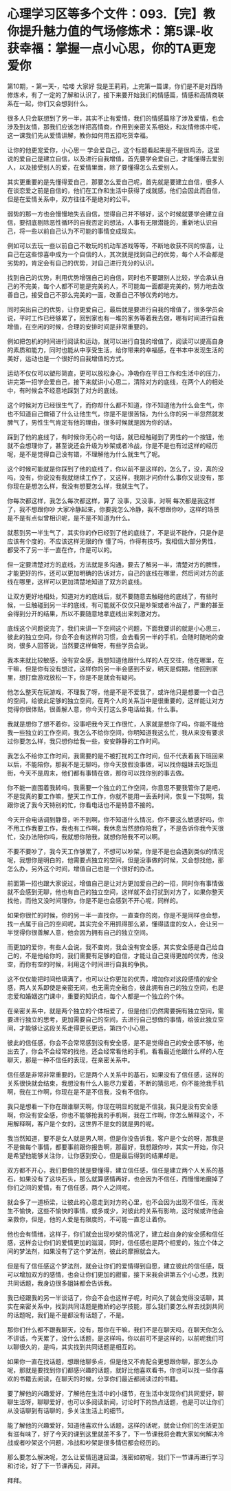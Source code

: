 # 心理学习区等多个文件：093.【完】教你提升魅力值的气场修炼术：第5课-收获幸福：掌握一点小心思，你的TA更宠爱你

第10期，- 第一天-，哈喽 大家好 我是王莉莉，上完第一篇课，你们是不是对西场修炼术，有了一定的了解和认识了，接下来要开始我们的情感篇，情感和高情商联系在一起，你们又会想到什么。

很多人只会联想到了另一半，其实不止有爱情，我们的情感篇除了涉及爱情，也会涉及到友情，那我们应该怎样把高情商，作用到亲密关系相处，和友情修炼中呢，这一课我们先从爱情讲解，教你如何用五招吃货幸福。

让你的他更宠爱你，小心思一 学会爱自己，这个标题看起来是不是很鸡汤，这里说的爱自己是建立自信，以及进行自我增值，首先要学会爱自己，才能懂得去爱别人，以及接受别人的爱，在爱情里面，除了要懂得怎么去爱别人。

其实更重要的是先懂得爱自己，那要怎么爱自己呢，首先就是要建立自信，很多人在谈恋爱之前是自信的，他们在工作和生活中获得了成就感，他们会因此而自信，但是在爱情关系中，双方往往不是绝对的公平。

弱势的那一方也会慢慢地失去自信，觉得自己并不够好，这个时候就要学会建立自信，要彻底剔除恶性循环的自我否定的想法，人事有无限潜能的，重新地认识自己，将一些以前自己认为不可能的事情变成现实。

例如可以去玩一些以前自己不敢玩的机动车游戏等等，不断地收获不同的惊喜，让自己在这些惊喜中成为一个自信的人，其次就是找到自己的优势，每个人不会都是劣势的，肯定会有自己的优势，对自己进行充分的认识。

找到自己的优势，利用优势增强自己的自信，同时也不要跟别人比较，学会承认自己的不完美，每个人都不可能是完美的人，不可能每一面都是完美的，努力地去改善自己，接受自己不那么完美的一面，改善自己不够优秀的地方。

同时突出自己的优势，让你更爱自己，最后就是要进行自我的增值了，很多学员会说，平时工作已经够累了，回到家也有一堆的家务等着我去做，哪有时间进行自我增值，在空闲的时候，合理的安排时间是非常重要的。

例如把包机的时间进行阅读和运动，就可以进行自我的增值了，阅读可以提高自身的素质和能力，同时也能从中享受生活，给你带来的幸福感，在书本中发现生活的美好，运动也是一个很好的自我增值的方式。

运动不仅仅可以塑形简直，更可以放松身心，净吸你在平日工作和生活中的压力，讲完第一招学会爱自己，接下来就讲小心思二，清除对方的底线，在两个人的相处中，有时候会不经意地踩到了对方的底线。

这个时候对方已经很生气了，而你却什么都不知道，你不知道他为什么会生气，你也不知道自己做错了什么让他生气，你是不是很苦恼，为什么你的另一半忽然就发脾气了，男性生气肯定有他的理由，很多时候就是因为你的话。

踩到了他的底线了，有时候你无心的一句话，就已经触碰到了男性的一个按钮，他就不会想理你了，甚至说还会升级为吵架或者冷战，你是不是也有过这样的经历呢，是不是觉得自己没有错，不理解他为什么就生气了呢。

这个时候可能就是你踩到了他的底线了，你以前不是这样的，怎么了，没，真的没吗，没有，你说没有我就继续工作了，又这样，我刚才问你什么事你又说没有，那你现在是想怎么样，我没有想要怎么样，我就生气了。

你每次都这样，我怎么每次都这样，算了 没事，又没事，对啊 每次都是我这样了，我不想跟你吵 大家冷静起来，你要我怎么冷静，我不想跟你吵，这样的场景是不是有点似曾相识呢，是不是不知道为什么。

就惹到另一半生气了，其实你的作已经到了他的底线了，不是说不能作，只是作是应该有个度的，不应该这样无限的作 懂了吗，作得有技巧，我相信大部分男性，都受不了另一半一直在作，作是可以的。

但一定要清楚对方的底线，方法就是多沟通，要去了解另一半，清楚对方的脾性，才能更好的作，还可以更加明确的告诉对方，自己的底线在哪里，然后问对方的底线在哪里，这样可以更加清楚地知道了双方的底线。

让双方更好地相处，知道对方的底线后，就不要随意去触碰他的底线了，有些时候，一旦触碰到另一半的底线，有可能就不仅仅只是吵架或者冷战了，严重的甚至会得到分开的结果，所以不要随意地拿底线出来刺激对方。

底线这个问题说完了，我们来讲一下空间这个问题，下面我要讲的就是小心思三，彼此的独立空间，你会不会有这样的习惯，会去看另一半的手机，会随时随地的查岗，很多人回答说，当然要这样做呀，有些学员会说。

我本来就比较敏感，没有安全感，我想知道他跟什么样的人在交往，他在哪里，在干嘛，但是你有没有想过，这样你的另一半会感到不安，明天是假期，他回到家里，想打盘游戏放松一下，你是不是就会有疑问。

他怎么整天在玩游戏，不理我了呀，他是不是不爱我了，或许他只是想要一个自己的空间，给彼此足够的独立空间，在两个人的关系当中是很重要的，这样能让对方觉得你很体贴，很善解人意，你今天打这么多电话给我，什么事。

我就是想你了想不着你，没事吧我今天工作很忙，人家就是想你了吗，你能不能给我一些独立的工作空间，我怎么不给你空间，你明知道我这么忙，我从来没有要求过你要怎么样，我只想你给我一些，安安静静的工作时间。

我怎么不给你工作时间，我需要的是不被打扰的工作时间，但不代表着我下班回来以后，不能陪你，那我不是无聊吗，你今天放假没事做，可以找你姐妹去吃饭逛街，今天不是周末，他们都有事情在做，那你可以找你别的事去做。

你不能一直围着我转吗，我需要一个独立的工作空间，你意思不要我管你了是吧，不是我真的要工作嘛，整天工作工作，你就不能用一丢丢时间，恢复一下我啊，我跟你说了我今天特别的忙，你看电话也不是特意不接的。

今天开会电话调到静音，听不到啊，你不知道什么情况，你不要这么敏感好吗，你不用工作我要工作，我也有工作啊，我休息当然想你陪我了，不是告诉你我今天很忙，没办法陪你吗，我就想你陪我，就想你陪我不可以啊。

不要不要吵了，我今天工作够累了，不想可以吵架，你是不是也会遇到类似的情况呢，我想你是明白的，他需要点独立的空间，但是没事做的时候，又会想找他，那怎么办，另外这个时间，增值自己也是一个很好的办法。

前面第一招也跟大家说过，增值自己是让对方更加爱自己的一招，同时你有事情做就不会感到无聊，他也有自己的独立空间，这样就不会打扰到对方了，如果你整天找他，而他又没时间理你，你是不是也会感到不开心呢，同样的。

如果你很忙的时候，你的另一半一直找你，一直查你的岗，你是不是同样也会想，找一点属于自己的空间呢，其实完全不用抓得那么紧，懂得适度的女人，会让另一半觉得你很善解人意，他会因为拥有自己的独立空间。

而更加的爱你，有些人会说，我不查岗，我会没有安全感，其实安全感是自己给自己的，不是他给你的，我们需要有足够的自信，才能让自己变得更加的优秀，他没空，而你有空的时候，利用这个时间进行自我的争执。

这不仅仅能把时间给填满了，也可以让你更加的优秀，增加你对这段感情的安全感，两人关系即使是亲密无间，也无需完全融合，彼此拥有自己的独立空间，也是恋爱和婚姻这门课中，重要的知识点，每个人都是一个独立的个体。

在亲密关系中，就是两个独立的个体相爱了，但是他们仍然需要拥有独立空间，需要进行独立的思考，更加需要自己的空间，去进行自己想做的事情，给彼此独立空间，才能够让这段关系走得更长更远，第四个小心思。

彼此的信任感，你会不会常常感到没有安全感，是不是觉得自己的安全感不够，他出去了，你会不会经常的找他，还会经常看他的手机，看看最近他跟什么样的人在聊天，那是一种不信任的表现，在亲密关系中。

信任感是非常非常重要的，它是两个人关系中的基石，如果没有了信任感，这样的关系很快就会结束，我想没有什么人能尽力爱着，不断的猜忌吧，你不能抢我手机啊，我在工作啊，你现在是不是不信我，没有不信你。

我只是想看一下你在跟谁聊天啊，你现在明显的就是不信我，我只是没有安全感啊，你没有安全感，你也不能够抢我的手机啊，我在工作啊，你怎么解释这个，不用解释啊，客户是个女的，这世界不是女的就是男的呢。

我当然知道，要不是女人就是男人啊，但是你没告诉我，客户是个女的呀，那我是不是做每个事情，都要事前跟你报告啊，那最好，我想跟你吵，其实一开始，你只是希望他能够关注你，让你感到安心，但是最后得到的结果却是。

双方都不开心，我们要做的就是要懂得，建立信任感，信任是建立两个人关系的基石，如果没有了这块石头，那么就算感情再好，也会因为不信任，而慢慢地磨掉了你们之间的爱情，有了信任感，两个人之间呢。

就会多了一道桥梁，让彼此的心意走到对方的心里，也不会因为出现不信任，而发生不愉快，这些不愉快的事情，或多或少，对彼此的关系有影响，这时候或许他会亲救你，但是，他的人爱是有限度的，不可能一直忍让着你。

他也会有情绪，这样子，你们就会出现吵架的情况了，建立起自身的安全感和信任感，这样会让你们的爱情更加的滋润，同时，信任感也是两个相爱的，独立个体之间的梦法剂，如果没有了这个梦法剂，彼此的摩擦就会大。

但是有了信任感这个梦法剂，就会让你们的爱情得到自愿，建立彼此的信任感，既可以增加双方的感情，也会让你们更加的甜蜜，接下来我会讲第五个小心思，找到共同话题，我身边很多姐妹都会告诉我。

我已经跟我的另一半谈话了，你会不会也这样子呢，时间久了就会觉得没话聊，其实在亲密关系中，找到共同话题是撒娇的必学技能，那么我们要怎么样去找到共同的话题呢，我们是不是都没有话题了，不是。

那你们什么都不跟我聊天，没有，那你在干嘛，我们不是在聊天吗，在聊天你怎么不讲话，今天累了，没什么话题，是这样吗，你以前可不是这样的，以前呢我们可以聊很久的，是吗，其实找到共同话题是相互的。

如果你一直在找话题，想跟他聊多点，但是他又不肯配合更想跟你聊，那怎么办呢，那就是要找到你们都感兴趣的话题，就好比他喜欢看书，你也可以找一些你喜欢的书籍去阅读，在聊天的时候，分享你们最近都阅读过的书籍。

要了解他的兴趣爱好，了解他在生活中的小细节，在生活中发现你们共同爱好，聊聊生活呀，聊聊爱好，也可以多阅读新闻，讨论时下的热点话题，也是可以让你们从没话聊到有话聊的，多关注生活上的细节。

能了解他的兴趣爱好，知道他喜欢什么话题，这样的话呢，就会让你们的生活更加有滋有味了，好了今天的课到这里就差不多了，下一节课我将会教大家如何解决冷战或者吵架这个问题，冷战和吵架是很多情侣都会经历的。

那么要怎么解决呢，怎么让爱情迅速回温，浅密如初呢，我们下一节课再进行学习和讨论，好了下一节课再见，拜拜。

拜拜。